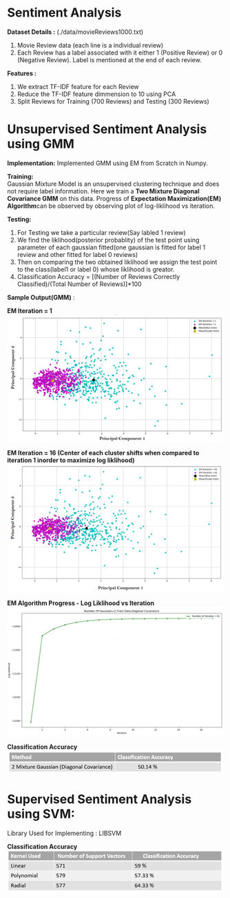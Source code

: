 # Sentiment Analysis


**Dataset Details :** (./data/movieReviews1000.txt)
1. Movie Review data (each line is a individual review)
2. Each Review has a label associated with it either 1 (Positive Review) or 0 (Negative Review). Label is mentioned at the end of each review.

**Features :** 
1. We extract TF-IDF feature for each Review
2. Reduce the TF-IDF feature dimmension to 10 using PCA
3. Split Reviews for Training (700 Reviews) and Testing (300 Reviews)

# Unsupervised Sentiment Analysis using GMM

**Implementation:** Implemented GMM using EM from Scratch in Numpy.

**Training:**\
Gaussian Mixture Model is an unsupervised clustering technique and does not require label information. Here we train a **Two Mixture Diagonal Covariance GMM** on this data.
Progress of **Expectation Maximization(EM) Algorithm**can be observed by observing plot of log-liklihood vs iteration.

**Testing:**
1. For Testing we take a particular review(Say labled 1 review)
2. We find the liklihood(posterior probablity) of the test point using parameter of each gaussian fitted(one gaussian is fitted for label 1 review and other fitted for label 0 reviews)
3. Then on comparing the two obtained liklihood we assign the test point to the class(label1 or label 0) whose liklihood is greator.
4. Classification Accuracy = [(Number of Reviews Correctly Classified)/(Total Number of Reviews)]*100

**Sample Output(GMM)** :

**EM Iteration = 1**
![](/images/output.png)

**EM Iteration = 16 (Center of each cluster shifts when compared to iteration 1 inorder to maximize log liklihood)**
![](/images/output1.PNG)

**EM Algorithm Progress - Log Liklihood vs Iteration**
![](/images/output2.PNG)

**Classification Accuracy**
![](/images/output3.png)
# Supervised Sentiment Analysis using SVM:

Library Used for Implementing : LIBSVM

**Classification Accuracy**
![](/images/output4.PNG)





